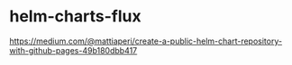 # helm-charts-flux

https://medium.com/@mattiaperi/create-a-public-helm-chart-repository-with-github-pages-49b180dbb417